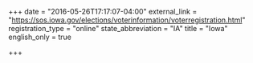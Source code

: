 +++
date = "2016-05-26T17:17:07-04:00"
external_link = "https://sos.iowa.gov/elections/voterinformation/voterregistration.html"
registration_type = "online"
state_abbreviation = "IA"
title = "Iowa"
english_only = true

+++
